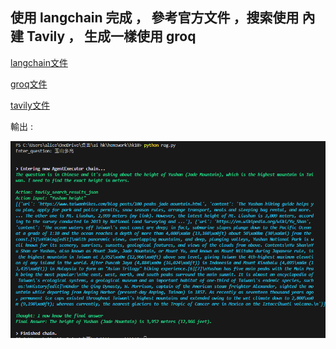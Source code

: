 ## 使用 langchain 完成 ， 參考官方文件 ，搜索使用 內建 Tavily ， 生成一樣使用 groq

[langchain文件](https://python.langchain.com/v0.2/docs/introduction/)

[groq文件](https://python.langchain.com/v0.2/docs/integrations/chat/groq/)

[tavily文件](https://python.langchain.com/v0.2/docs/integrations/tools/tavily_search/#chaining)

輸出 :

![](./result/hk10.PNG)
